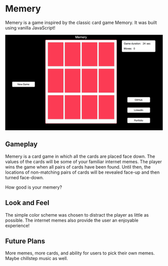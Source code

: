 # Memery

Memery is a game inspired by the classic card game Memory. It was built using vanilla JavaScript!

![](assets/images/memery.png)

## Gameplay

Memery is a card game in which all the cards are placed face down. The values of the cards will be some of your familiar internet memes. The player wins the game when all pairs of cards have been found. Until then, the locations of non-matching pairs of cards will be revealed face-up and then turned face-down.

How good is your memery?

## Look and Feel

The simple color scheme was chosen to distract the player as little as possible. The internet memes also provide the user an enjoyable experience!

## Future Plans

More memes, more cards, and ability for users to pick their own memes. Maybe chillstep music as well.
